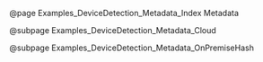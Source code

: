 @page Examples_DeviceDetection_Metadata_Index Metadata

@subpage Examples_DeviceDetection_Metadata_Cloud

@subpage Examples_DeviceDetection_Metadata_OnPremiseHash
